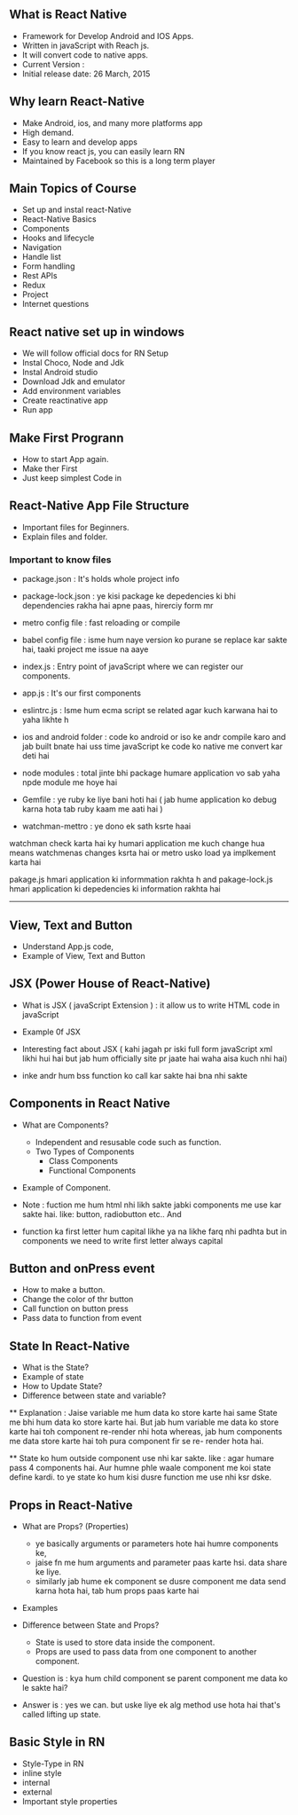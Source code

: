 ## What is React Native
- Framework for Develop Android and IOS Apps.
- Written in javaScript with Reach js.
- It will convert code to native apps.
- Current Version : 
- Initial release date: 26 March, 2015 


## Why learn React-Native
- Make Android, ios, and many more platforms app
- High demand.
- Easy to learn and develop apps
- If you know react js, you can easily learn RN
- Maintained by Facebook so this is a long term player

## Main Topics of Course
- Set up and instal react-Native
- React-Native Basics
- Components
- Hooks and lifecycle
- Navigation
- Handle list
- Form handling
- Rest APIs
- Redux
- Project
- Internet questions 

## React native set up in windows
- We will follow official docs for RN Setup
- Instal Choco, Node and Jdk
- Instal Android studio
- Download Jdk and emulator
- Add environment variables
- Create reactinative app
- Run app 

## Make First Progrann
- How to start App again.
- Make ther First 
- Just keep simplest Code in

## React-Native App File Structure
- Important files for Beginners.
- Explain files and folder.

### Important to know files
- package.json                     :         It's holds whole project info
- package-lock.json                :         ye kisi package ke depedencies ki bhi dependencies rakha hai apne paas, hirerciy form mr 
- metro config file                :         fast reloading or compile
- babel config file                :         isme hum naye version ko purane se replace kar sakte hai, taaki project me issue na aaye
- index.js                         :         Entry point of javaScript where we can register our components.
- app.js                           :         It's our first components
- eslintrc.js                      :         Isme hum ecma script se related agar kuch karwana hai to yaha likhte h
- ios and android folder           :         code ko android or iso ke andr compile karo and jab built bnate hai uss time javaScript ke code ko native me convert kar deti hai
- node modules                      :         total jinte bhi package humare application vo sab yaha npde module me hoye hai



- Gemfile                           :        ye ruby ke liye bani hoti hai ( jab hume application ko debug karna hota tab ruby kaam me aati hai )

- watchman-mettro                   :        ye dono ek sath ksrte haai

watchman check karta hai ky humari application me kuch change hua means watchmenas changes ksrta hai or
metro usko load ya implkement karta hai

pakage.js hmari application ki informmation rakhta h and
pakage-lock.js hmari application ki depedencies ki information rakhta hai

---

## View, Text and Button
- Understand App.js code,
- Example of View, Text and Button


## JSX (Power House of React-Native)
- What is JSX ( javaScript Extension  ) : it allow us to write HTML code in javaScript
- Example 0f JSX
- Interesting fact about JSX ( kahi jagah pr iski full form javaScript xml likhi hui hai but jab hum officially site pr jaate hai waha aisa kuch nhi hai)

- inke andr hum bss function ko call kar sakte hai bna nhi sakte


## Components in React Native
- What are Components?
    - Independent and resusable code such as function.
    - Two Types of Components
        - Class Components
        - Functional Components
- Example of Component.

- Note : fuction me hum html nhi likh sakte jabki components me use kar sakte hai. like: button, radiobutton etc.. And
- function ka first letter hum capital likhe ya na likhe farq nhi padhta but in components we need to write first letter always capital


## Button and onPress event
- How to make a button.
- Change the color of thr button
- Call function on button press
- Pass data to function from event


## State In React-Native
- What is the State?
- Example of state
- How to Update State?
- Difference between state and variable?

** Explanation : Jaise variable me hum data ko store karte hai same State me bhi hum data ko store karte hai. But jab hum variable me data ko store karte hai toh component re-render nhi hota whereas, jab hum components me data store karte hai toh pura component fir se re- render hota hai.

** State ko hum outside component use nhi kar sakte. like : agar humare pass 4 components hai. Aur humne phle waale component me koi state define kardi. to ye state ko hum kisi dusre function me use nhi ksr dske.


## Props in React-Native
- What are Props? (Properties)
    - ye basically arguments or parameters hote hai humre components ke,
    - jaise fn me hum arguments and parameter paas karte hsi. data share ke liye.
    - similarly jab hume ek component se dusre component me data send karna hota hai, tab hum props paas karte hai    
- Examples
- Difference between State and Props?
    - State is used to store data inside the component.
    - Props are used to pass data from one component to another component.

- Question is : kya hum child component se parent component me data ko le sakte hai?
- Answer is : yes we can. but uske liye ek alg method use hota hai that's called lifting up state.


## Basic Style in RN
- Style-Type in RN
- inline style
- internal    
- external    
- Important style properties





